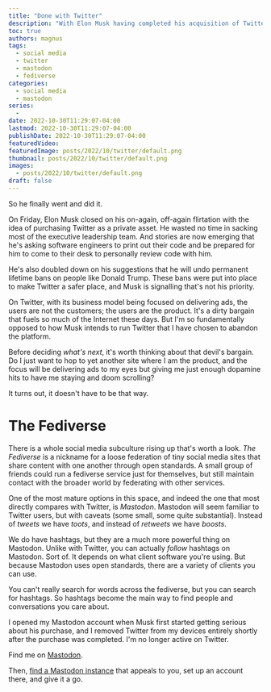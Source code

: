 ```yaml
---
title: "Done with Twitter"
description: "With Elon Musk having completed his acquisition of Twitter, here's what's next for me. We'll talk a little about the acquisition itself, the social media business model, and more sustainable alternatives like Mastodon."
toc: true
authors: magnus
tags:
  - social media
  - twitter
  - mastodon
  - fediverse
categories:
  - social media
  - mastodon
series:
  -
date: 2022-10-30T11:29:07-04:00
lastmod: 2022-10-30T11:29:07-04:00
publishDate: 2022-10-30T11:29:07-04:00
featuredVideo:
featuredImage: posts/2022/10/twitter/default.png
thumbnail: posts/2022/10/twitter/default.png
images:
  - posts/2022/10/twitter/default.png
draft: false
---
```


So he finally went and did it.

On Friday, Elon Musk closed on his on-again, off-again flirtation with the idea of purchasing Twitter as a private asset. He wasted no time in sacking most of the executive leadership team. And stories are now emerging that he's asking software engineers to print out their code and be prepared for him to come to their desk to personally review code with him.

He's also doubled down on his suggestions that he will undo permanent lifetime bans on people like Donald Trump. These bans were put into place to make Twitter a safer place, and Musk is signalling that's not his priority.

On Twitter, with its business model being focused on delivering ads, the users are not the customers; the users are the product. It's a dirty bargain that fuels so much of the Internet these days. But I'm so fundamentally opposed to how Musk intends to run Twitter that I have chosen to abandon the platform.

Before deciding *what's next*, it's worth thinking about that devil's bargain. Do I just want to hop to yet another site where I am the product, and the focus will be delivering ads to my eyes but giving me just enough dopamine hits to have me staying and doom scrolling?

It turns out, it doesn't have to be that way.

# The Fediverse

There is a whole social media subculture rising up that's worth a look. *The Fediverse* is a nickname for a loose federation of tiny social media sites that share content with one another through open standards. A small group of friends could run a fediverse service just for themselves, but still maintain contact with the broader world by federating with other services. 

One of the most mature options in this space, and indeed the one that most directly compares with Twitter, is *Mastodon*. Mastodon will seem familiar to Twitter users, but with caveats (some small, some quite substantial). Instead of *tweets* we have *toots*, and instead of *retweets* we have *boosts*. 

We do have hashtags, but they are a much more powerful thing on Mastodon. Unlike with Twitter, you can actually *follow* hashtags on Mastodon. Sort of. It depends on what client software you're using. But because Mastodon uses open standards, there are a variety of clients you can use.

You can't really search for words across the fediverse, but you can search for hashtags. So hashtags become the main way to find people and conversations you care about.

I opened my Mastodon account when Musk first started getting serious about his purchase, and I removed Twitter from my devices entirely shortly after the purchase was completed. I'm no longer active on Twitter.

Find me on [Mastodon](https://fosstodon.org/@magnus919).

Then, [find a Mastodon instance](https://instances.social) that appeals to you, set up an account there, and give it a go.